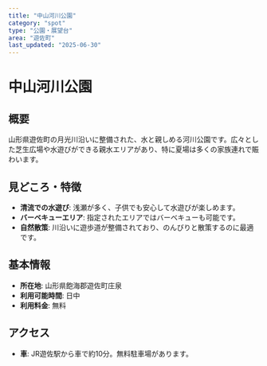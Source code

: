 ```yaml
---
title: "中山河川公園"
category: "spot"
type: "公園・展望台"
area: "遊佐町"
last_updated: "2025-06-30"
---
```


# 中山河川公園

## 概要
山形県遊佐町の月光川沿いに整備された、水と親しめる河川公園です。広々とした芝生広場や水遊びができる親水エリアがあり、特に夏場は多くの家族連れで賑わいます。

## 見どころ・特徴
- **清流での水遊び**: 浅瀬が多く、子供でも安心して水遊びが楽しめます。
- **バーベキューエリア**: 指定されたエリアではバーベキューも可能です。
- **自然散策**: 川沿いに遊歩道が整備されており、のんびりと散策するのに最適です。

## 基本情報
- **所在地**: 山形県飽海郡遊佐町庄泉
- **利用可能時間**: 日中
- **利用料金**: 無料

## アクセス
- **車**: JR遊佐駅から車で約10分。無料駐車場があります。